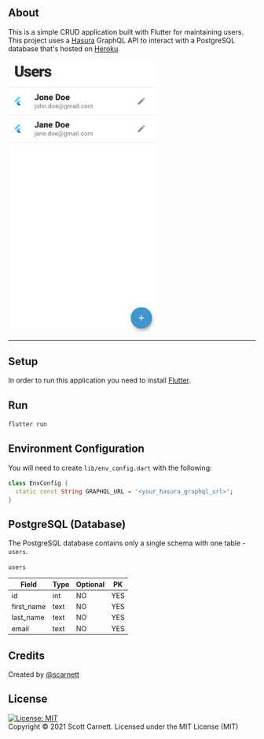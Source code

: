 ## About

This is a simple CRUD application built with Flutter for maintaining users. This project uses a [Hasura](https://www.hasura.io/) GraphQL API to interact with a PostgreSQL database that's hosted on [Heroku](https://www.heroku.com/).

<img src="docs/images/screen.png" width="300" />

---

## Setup

In order to run this application you need to install [Flutter](https://www.flutter.dev/).

## Run

```bash
flutter run
```

## Environment Configuration

You will need to create `lib/env_config.dart` with the following:

```dart
class EnvConfig {
  static const String GRAPHQL_URL = '<your_hasura_graphql_url>';
}
```

## PostgreSQL (Database)

The PostgreSQL database contains only a single schema with one table - `users`.

`users`

| Field      | Type | Optional | PK  |
| -----------|------|----------|-----|
| id         | int  | NO       | YES |
| first_name | text | NO       | YES |
| last_name  | text | NO       | YES |
| email      | text | NO       | YES |

## Credits
Created by [@scarnett](https://github.com/scarnett/)

## License
[![License: MIT](https://img.shields.io/badge/License-MIT-yellow.svg)](https://opensource.org/licenses/MIT)  
Copyright &copy; 2021 Scott Carnett. Licensed under the MIT License (MIT)
